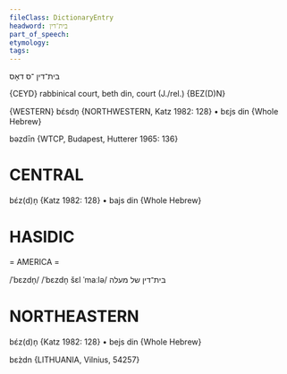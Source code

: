 ```yaml
---
fileClass: DictionaryEntry
headword: בית־דין
part_of_speech: 
etymology: 
tags: 
---
```

בית־דין
־ס
דאָס

{CEYD}
rabbinical court, beth din, court (J./rel.) {BEZ(D)N}

{WESTERN}
bɛ́sdn̩ {NORTHWESTERN, Katz 1982: 128}
	•	bɛjs din {Whole Hebrew}

bəzdīn {WTCP, Budapest, Hutterer 1965: 136}

CENTRAL
========

bɛ́z(d)n̩ {Katz 1982: 128}
	•	bajs din {Whole Hebrew}

HASIDIC
=======
= AMERICA = 

/ˈbɛzdn̩/
/ˈbɛzdn̩ šɛl ˈmaːlə/ בית־דין של מעלה

NORTHEASTERN
==============

bɛ́z(d)n̩ {Katz 1982: 128}
	•	bejs din {Whole Hebrew}

bɛz̀dn {LITHUANIA, Vilnius, 54257}